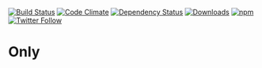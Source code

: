 [![Build Status](https://travis-ci.org/selfrefactor/only.svg?branch=master)](https://travis-ci.org/selfrefactor/only)
[![Code Climate](https://codeclimate.com/github/selfrefactor/only/badges/gpa.svg)](https://codeclimate.com/github/selfrefactor/only)
[![Dependency Status](https://david-dm.org/selfrefactor/only.svg)](https://david-dm.org/selfrefactor/only)
[![Downloads](https://img.shields.io/npm/dt/only.svg)](https://www.npmjs.com/package/only)
[![npm](https://img.shields.io/npm/dm/only.svg?maxAge=2592000?style=flat-square)]()
[![Twitter Follow](https://img.shields.io/twitter/follow/self_refactor.svg?style=social&label=Follow&maxAge=2592000?style=flat-square)]()

# Only
